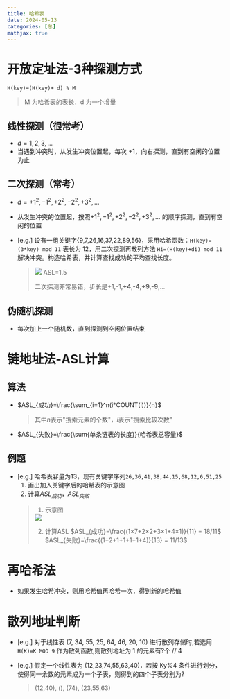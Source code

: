 ```yaml
---
title: 哈希表
date: 2024-05-13
categories: [总]
mathjax: true
---
```


# 开放定址法-3种探测方式
`H(key)=(H(key)+ d) % M`
> M 为哈希表的表长，d 为一个增量

<!--more-->

## 线性探测（很常考）
- $d=1, 2, 3, ...$
- 当遇到冲突时，从发生冲突位置起，每次 +1，向右探测，直到有空闲的位置为止

## 二次探测（常考）
- $d=+1^2, -1^2, +2^2, -2^2, +3^2, ...$
- 从发生冲突的位置起，按照$+1^2, -1^2, +2^2, -2^2, +3^2, ...$ 的顺序探测，直到有空闲的位置

- [e.g.] 设有一组关键字{9,7,26,16,37,22,89,56}，采用哈希函数：`H(key)=(3*key) mod 11`  表长为 12，用二次探测再散列方法 `Hi=(H(key)+di) mod 11` 解决冲突。构造哈希表，并计算查找成功的平均查找长度。
    > <img src="/img/hash2.png">
    > ASL=1.5
    > 
    > 二次探测非常易错，步长是+1,-1,**+4**,**-4**,**+9**,**-9**,...

## 伪随机探测
- 每次加上一个随机数，直到探测到空闲位置结束


# 链地址法-ASL计算
## 算法
- $ASL_{成功}=\frac{\sum_{i=1}^n(i*COUNT(i))}{n}$
    > 其中$n$表示"搜索元素的个数"，$i$表示"搜索比较次数"
- $ASL_{失败}=\frac{\sum{单条链表的长度}}{哈希表总容量}$

## 例题
- [e.g.] 哈希表容量为13，现有关键字序列`26,36,41,38,44,15,68,12,6,51,25`
    1. 画出加入关键字后的哈希表的示意图
    2. 计算$ASL_{成功}$，$ASL_{失败}$
    > 1. 示意图
    > <img src="/img/hash.png">
    > 
    > 2. 计算ASL
    > $ASL_{成功}=\frac{(1×7+2×2+3×1+4×1)}{11} = 18/11$
    > $ASL_{失败}=\frac{(1+2+1+1+1+1+4)}{13} = 11/13$


# 再哈希法
- 如果发生哈希冲突，则用哈希值再哈希一次，得到新的哈希值

# 散列地址判断
- [e.g.] 对于线性表 (7, 34, 55, 25, 64, 46, 20, 10) 进行散列存储时,若选用 `H(K)=K MOD 9` 作为散列函数,则散列地址为 1 的元素有?个
// 4

- [e.g.] 假定一个线性表为 (12,23,74,55,63,40)，若按 Ky%4 条件进行划分，使得同一余数的元素成为一个子表，则得到的四个子表分别为?
    > (12,40), (), (74), (23,55,63)


